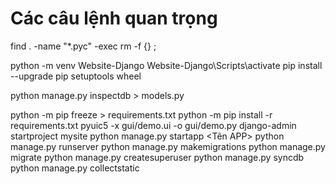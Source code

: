 # Các câu lệnh quan trọng

find . -name "*.pyc" -exec rm -f {} \;

python -m venv Website-Django
Website-Django\Scripts\activate
pip install --upgrade pip setuptools wheel

python manage.py inspectdb > models.py

python -m pip freeze > requirements.txt
python -m pip install -r requirements.txt
pyuic5 -x gui/demo.ui -o gui/demo.py
django-admin startproject mysite
python manage.py startapp <Tên APP>
python manage.py runserver
python manage.py makemigrations
python manage.py migrate
python manage.py createsuperuser
python manage.py syncdb
python manage.py collectstatic
